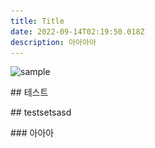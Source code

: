 ```yaml
---
title: Title
date: 2022-09-14T02:19:50.018Z
description: 아아아아
---
```

![sample](10101139-샘플-우표.webp "Sample")

#﻿# 테스트

#﻿# testsetsasd

#﻿## 아아아